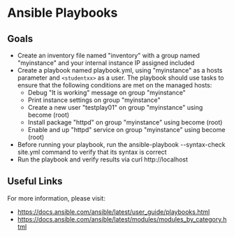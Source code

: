 # Ansible Playbooks

## Goals

-   Create an inventory file named "inventory" with a group named "myinstance" and your internal instance IP assigned included
-   Create a playbook named playbook.yml, using "myinstance" as a hosts parameter and ``<studentxx>`` as a user. The playbook should use tasks to ensure that the following conditions are met on the managed hosts:
    -   Debug "It is working" message on group "myinstance"
    -   Print instance settings on group "myinstance"
    -   Create a new user "testplay01" on group "myinstance" using become (root)
    -   Install package "httpd" on group "myinstance" using become (root)
    -   Enable and up "httpd" service on group "myinstance" using become (root)
-   Before running your playbook, run the ansible-playbook --syntax-check site.yml command to verify that its syntax is correct
-   Run the playbook and verify results via curl http://localhost

## Useful Links

For more information, please visit:

-   https://docs.ansible.com/ansible/latest/user_guide/playbooks.html
-   https://docs.ansible.com/ansible/latest/modules/modules_by_category.html
